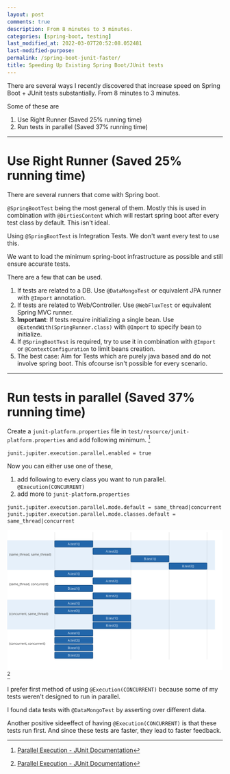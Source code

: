```yaml
---
layout: post
comments: true
description: From 8 minutes to 3 minutes.
categories: [spring-boot, testing]
last_modified_at: 2022-03-07T20:52:08.052481
last-modified-purpose:
permalink: /spring-boot-junit-faster/
title: Speeding Up Existing Spring Boot/JUnit tests
---
```


There are several ways I recently discovered that increase speed on Spring Boot + JUnit tests substantially. From 8 minutes to 3 minutes.

Some of these are

1. Use Right Runner (Saved 25% running time)
2. Run tests in parallel (Saved 37% running time)

***

# **Use Right Runner** (Saved 25% running time)

There are several runners that come with Spring boot. 

`@SpringBootTest` being the most general of them. Mostly this is used in combination with `@DirtiesContent` which will restart spring boot after every test class by default. This isn't ideal.

Using `@SpringBootTest` is Integration Tests. We don't want every test to use this.

We want to load the minimum spring-boot infrastructure as possible and still ensure accurate tests.

There are a few that can be used.

1. If tests are related to a DB. Use `@DataMongoTest` or equivalent JPA runner with `@Import` annotation.
2. If tests are related to Web/Controller. Use `@WebFluxTest` or equivalent Spring MVC runner.
3. **Important**: If tests require initializing a single bean. Use `@ExtendWith(SpringRunner.class)` with `@Import` to specify bean to initialize.
4. If `@SpringBootTest` is required, try to use it in combination with `@Import` or `@ContextConfiguration` to limit beans creation.
5. The best case: Aim for Tests which are purely java based and do not involve spring boot. This ofcourse isn't possible for every scenario.

***

# **Run tests in parallel** (Saved 37% running time)

Create a `junit-platform.properties` file in `test/resource/junit-platform.properties` and add following minimum. [^1]

`junit.jupiter.execution.parallel.enabled = true`

Now you can either use one of these,

1. add following to every class you want to run parallel. `@Execution(CONCURRENT)`
2. add more to `junit-platform.properties`

```
junit.jupiter.execution.parallel.mode.default = same_thread|concurrent
junit.jupiter.execution.parallel.mode.classes.default =  same_thread|concurrent
```

![](/images/junit-execution-mode.svg)
[^1]

I prefer first method of using `@Execution(CONCURRENT)` because some of my tests weren't designed to run in parallel.

I found data tests with `@DataMongoTest` by asserting over different data.

Another positive sideeffect of having `@Execution(CONCURRENT)` is that these tests run first. And since these tests are faster, they lead to faster feedback.

[^1]: [Parallel Execution - JUnit Documentation](https://junit.org/junit5/docs/current/user-guide/#writing-tests-parallel-execution)